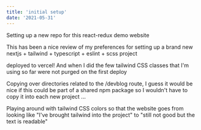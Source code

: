 ```yaml
---
title: 'initial setup'
date: '2021-05-31'
---
```


Setting up a new repo for this react-redux demo website

This has been a nice review of my preferences for setting up a brand new nextjs + tailwind + typescript + eslint + scss project

deployed to vercel!  And when I did the few tailwind CSS classes that I'm using so far were not purged on the first deploy

Copying over directories related to the /devblog route, I guess it would be nice if this could be part of a shared npm package so I wouldn't have to copy it into each new project ...

Playing around with tailwind CSS colors so that the website goes from looking like "I've brought tailwind into the project" to "still not good but the text is readable"
